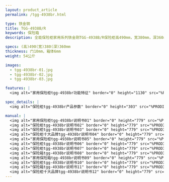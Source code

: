 ```yaml
---
layout: product_article
permalink: /tgg-4938br.html

type: 铁金钢
title: TGG-4938B/R
keywords: 保险箱
description: 全能保险柜家用系列铁金刚TGG-4938B/R保险柜高490mm，宽380mm，深360mm，净重54公斤，简洁美观，能够完美搭配各种环境。

specs: (高)490(宽)380(深)360mm
thickness: 门10mm，箱体6mm
weight: 54公斤

images:
  - tgg-4938br-01.jpg
  - tgg-4938br-02.jpg
  - tgg-4938br-03.jpg

features: |
  <img alt="家用保险柜tgg-4938br功能特征" border="0" height="1130" src="%PRODIMGS%/tgg-gn.jpg" width="538" />

spec_details: |
  <img alt="保险柜tgg-4938br产品参数" border="0" height="303" src="%PRODIMGS%/tgg-cpcs.jpg" width="538" />

manual: |
  <img alt="家用保险柜tgg-4938br说明书01" border="0" height="779" src="%PRODIMGS%/tgg-sm01.jpg" width="528" />  
  <img alt="保险柜tgg-4938br说明书02" border="0" height="779" src="%PRODIMGS%/tgg-sm02.jpg" width="528" />  
  <img alt="保险柜tgg-4938br说明书03" border="0" height="779" src="%PRODIMGS%/tgg-sm03.jpg" width="528" />  
  <img alt="保险柜十大品牌tgg-4938br说明书04" border="0" height="779" src="%PRODIMGS%/tgg-sm04.jpg" width="528" />  
  <img alt="家用保险柜tgg-4938br说明书05" border="0" height="779" src="%PRODIMGS%/tgg-sm05.jpg" width="528" />  
  <img alt="保险柜tgg-4938br说明书06" border="0" height="779" src="%PRODIMGS%/tgg-sm06.jpg" width="528" />  
  <img alt="保险柜tgg-4938br说明书07" border="0" height="779" src="%PRODIMGS%/tgg-sm07.jpg" width="528" />  
  <img alt="保险箱tgg-4938br说明书08" border="0" height="779" src="%PRODIMGS%/tgg-sm08.jpg" width="528" />  
  <img alt="家用保险箱tgg-4938br说明书09" border="0" height="779" src="%PRODIMGS%/tgg-sm09.jpg" width="528" />  
  <img alt="保险柜tgg-4938br说明书10" border="0" height="779" src="%PRODIMGS%/tgg-sm10.jpg" width="528" />  
  <img alt="保险箱tgg-4938br说明书11" border="0" height="779" src="%PRODIMGS%/tgg-sm11.jpg" width="528" />  
  <img alt="保险柜十大品牌tgg-4938br说明书12" border="0" height="779" src="%PRODIMGS%/tgg-sm12.jpg" width="528" />
---
```

